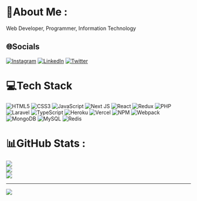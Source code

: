 # 💫About Me :
Web Developer,
Programmer,
Information Technology

## 🌐Socials
[![Instagram](https://img.shields.io/badge/Instagram-%23E4405F.svg?logo=Instagram&logoColor=white)](https://instagram.com/miladaliniaa) [![LinkedIn](https://img.shields.io/badge/LinkedIn-%230077B5.svg?logo=linkedin&logoColor=white)](https://linkedin.com/in/miladalinia) [![Twitter](https://img.shields.io/badge/Twitter-%231DA1F2.svg?logo=Twitter&logoColor=white)](https://twitter.com/milialinia) 

# 💻Tech Stack
![HTML5](https://img.shields.io/badge/html5-%23E34F26.svg?style=for-the-badge&logo=html5&logoColor=white) ![CSS3](https://img.shields.io/badge/css3-%231572B6.svg?style=for-the-badge&logo=css3&logoColor=white) ![JavaScript](https://img.shields.io/badge/javascript-%23323330.svg?style=for-the-badge&logo=javascript&logoColor=%23F7DF1E) ![Next JS](https://img.shields.io/badge/Next-black?style=for-the-badge&logo=next.js&logoColor=white) ![React](https://img.shields.io/badge/react-%2320232a.svg?style=for-the-badge&logo=react&logoColor=%2361DAFB) ![Redux](https://img.shields.io/badge/redux-%23593d88.svg?style=for-the-badge&logo=redux&logoColor=white) ![PHP](https://img.shields.io/badge/php-%23777BB4.svg?style=for-the-badge&logo=php&logoColor=white) ![Laravel](https://img.shields.io/badge/laravel-%23FF2D20.svg?style=for-the-badge&logo=laravel&logoColor=white) ![TypeScript](https://img.shields.io/badge/typescript-%23007ACC.svg?style=for-the-badge&logo=typescript&logoColor=white) ![Heroku](https://img.shields.io/badge/heroku-%23430098.svg?style=for-the-badge&logo=heroku&logoColor=white) ![Vercel](https://img.shields.io/badge/vercel-%23000000.svg?style=for-the-badge&logo=vercel&logoColor=white) ![NPM](https://img.shields.io/badge/NPM-%23000000.svg?style=for-the-badge&logo=npm&logoColor=white) ![Webpack](https://img.shields.io/badge/webpack-%238DD6F9.svg?style=for-the-badge&logo=webpack&logoColor=black) ![MongoDB](https://img.shields.io/badge/MongoDB-%234ea94b.svg?style=for-the-badge&logo=mongodb&logoColor=white) ![MySQL](https://img.shields.io/badge/mysql-%2300f.svg?style=for-the-badge&logo=mysql&logoColor=white) ![Redis](https://img.shields.io/badge/redis-%23DD0031.svg?style=for-the-badge&logo=redis&logoColor=white)
# 📊GitHub Stats :
![](https://github-readme-stats.vercel.app/api?username=miladalinia&theme=radical&hide_border=false&include_all_commits=false&count_private=false)<br/>
![](https://github-readme-streak-stats.herokuapp.com/?user=miladalinia&theme=radical&hide_border=false)<br/>
![](https://github-readme-stats.vercel.app/api/top-langs/?username=miladalinia&theme=radical&hide_border=false&include_all_commits=false&count_private=false&layout=compact)

---
[![](https://visitcount.itsvg.in/api?id=miladalinia&icon=0&color=0)](https://visitcount.itsvg.in)
